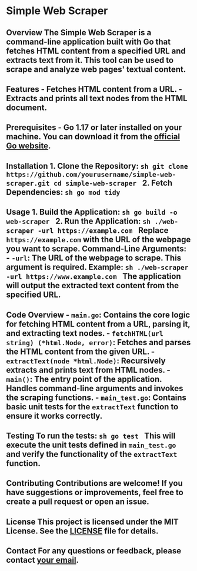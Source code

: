 # Simple Web Scraper

## Overview The Simple Web Scraper is a command-line application built with Go that fetches HTML content from a specified URL and extracts text from it. This tool can be used to scrape and analyze web pages' textual content.

## Features - Fetches HTML content from a URL. - Extracts and prints all text nodes from the HTML document.

## Prerequisites - Go 1.17 or later installed on your machine. You can download it from the [official Go website](https://golang.org/dl/).

## Installation 1. **Clone the Repository**: ```sh git clone https://github.com/yourusername/simple-web-scraper.git cd simple-web-scraper ``` 2. **Fetch Dependencies**: ```sh go mod tidy ```

## Usage 1. **Build the Application**: ```sh go build -o web-scraper ``` 2. **Run the Application**: ```sh ./web-scraper -url https://example.com ``` Replace `https://example.com` with the URL of the webpage you want to scrape. **Command-Line Arguments**: - `-url`: The URL of the webpage to scrape. This argument is required. Example: ```sh ./web-scraper -url https://www.example.com ``` The application will output the extracted text content from the specified URL.

## Code Overview - **`main.go`**: Contains the core logic for fetching HTML content from a URL, parsing it, and extracting text nodes. - **`fetchHTML(url string) (*html.Node, error)`**: Fetches and parses the HTML content from the given URL. - **`extractText(node *html.Node)`**: Recursively extracts and prints text from HTML nodes. - **`main()`**: The entry point of the application. Handles command-line arguments and invokes the scraping functions. - **`main_test.go`**: Contains basic unit tests for the `extractText` function to ensure it works correctly.

## Testing To run the tests: ```sh go test ``` This will execute the unit tests defined in `main_test.go` and verify the functionality of the `extractText` function.

## Contributing Contributions are welcome! If you have suggestions or improvements, feel free to create a pull request or open an issue.

## License This project is licensed under the MIT License. See the [LICENSE](LICENSE) file for details.

## Contact For any questions or feedback, please contact [your email](mailto:your.email@example.com).
